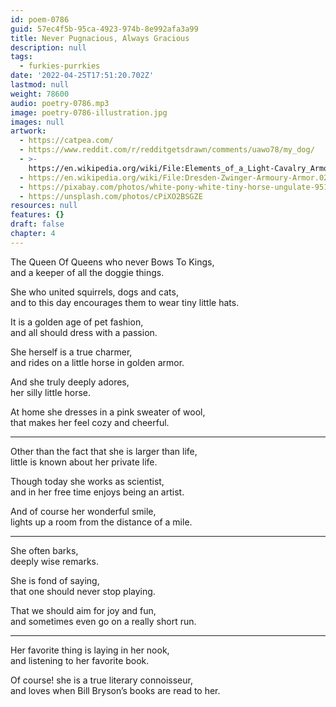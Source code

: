 ```yaml
---
id: poem-0786
guid: 57ec4f5b-95ca-4923-974b-8e992afa3a99
title: Never Pugnacious, Always Gracious
description: null
tags:
  - furkies-purrkies
date: '2022-04-25T17:51:20.702Z'
lastmod: null
weight: 78600
audio: poetry-0786.mp3
image: poetry-0786-illustration.jpg
images: null
artwork:
  - https://catpea.com/
  - https://www.reddit.com/r/redditgetsdrawn/comments/uawo78/my_dog/
  - >-
    https://en.wikipedia.org/wiki/File:Elements_of_a_Light-Cavalry_Armor_MET_DT780.jpg
  - https://en.wikipedia.org/wiki/File:Dresden-Zwinger-Armoury-Armor.02.JPG
  - https://pixabay.com/photos/white-pony-white-tiny-horse-ungulate-951772/
  - https://unsplash.com/photos/cPiXO2BSGZE
resources: null
features: {}
draft: false
chapter: 4
---
```


The Queen Of Queens who never Bows To Kings,\
and a keeper of all the doggie things.

She who united squirrels, dogs and cats,\
and to this day encourages them to wear tiny little hats.

It is a golden age of pet fashion,\
and all should dress with a passion.

She herself is a true charmer,\
and rides on a little horse in golden armor.

And she truly deeply adores,\
her silly little horse.

At home she dresses in a pink sweater of wool,\
that makes her feel cozy and cheerful.

---

Other than the fact that she is larger than life,\
little is known about her private life.

Though today she works as scientist,\
and in her free time enjoys being an artist.

And of course her wonderful smile,\
lights up a room from the distance of a mile.

---

She often barks,\
deeply wise remarks.

She is fond of saying,\
that one should never stop playing.

That we should aim for joy and fun,\
and sometimes even go on a really short run.

---

Her favorite thing is laying in her nook,\
and listening to her favorite book.

Of course! she is a true literary connoisseur,\
and loves when Bill Bryson’s books are read to her.
